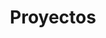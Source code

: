 ---
title: "Proyectos"
image: 
  path: /imagenes/portadas/app.png
  thumbnail: /imagenes/portadas/app.png
---